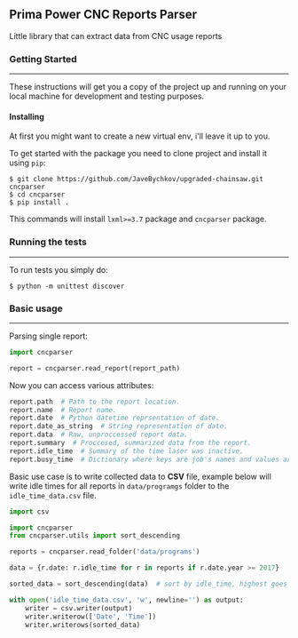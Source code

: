 ## Prima Power CNC Reports Parser
Little library that can extract data from CNC usage reports
### Getting Started
---
These instructions will get you a copy of the project up and running on your local machine for development and testing purposes.
#### Installing
At first you might want to create a new virtual env, i'll leave it up to you.

To get started with the package you need to clone project and install it using `pip`:

```
$ git clone https://github.com/JaveBychkov/upgraded-chainsaw.git cncparser
$ cd cncparser
$ pip install .
```
This commands will install `lxml>=3.7` package and `cncparser` package. 

### Running the tests
---
To run tests you simply do:
```
$ python -m unittest discover
```
### Basic usage
---

Parsing single report:
```python
import cncparser

report = cncparser.read_report(report_path)
```
Now you can access various attributes:
```python
report.path  # Path to the report location.
report.name  # Report name.
report.date  # Python datetime reprsentation of date.
report.date_as_string  # String representation of date.
report.data  # Raw, unproccessed report data.
report.summary  # Proccesed, summarized data from the report.
report.idle_time  # Summary of the time laser was inactive.
report.busy_time  # Dictionary where keys are job's names and values are time jobs were in work.
```
Basic use case is to write collected data to **CSV** file, example below will write  idle times for all reports in `data/programgs` folder to the `idle_time_data.csv` file.
```python
import csv

import cncparser
from cncparser.utils import sort_descending

reports = cncparser.read_folder('data/programs')

data = {r.date: r.idle_time for r in reports if r.date.year >= 2017}

sorted_data = sort_descending(data)  # sort by idle_time, highest goes first.

with open('idle_time_data.csv', 'w', newline='') as output:
    writer = csv.writer(output)
    writer.writerow(['Date', 'Time'])
    writer.writerows(sorted_data)
```
